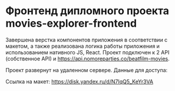 # Фронтенд дипломного проекта movies-explorer-frontend

Завершена верстка компонентов приложения в соответствии с макетом, а также реализована логика работы приложения и использованием нативного JS, React. Проект подключен к 2 API (собственное API) и https://api.nomoreparties.co/beatfilm-movies. 

Проект развернут на удаленном сервере. Данные для доступа: 

Ссылка на макет: https://disk.yandex.ru/d/N7IqQ5_KeYr3VA
